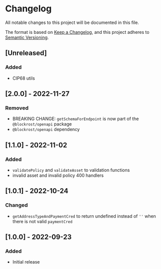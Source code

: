 # Changelog

All notable changes to this project will be documented in this file.

The format is based on [Keep a Changelog](https://keepachangelog.com/en/1.0.0/),
and this project adheres to [Semantic Versioning](https://semver.org/spec/v2.0.0.html).

## [Unreleased]

### Added

- CIP68 utils

## [2.0.0] - 2022-11-27

### Removed

- BREAKING CHANGE: `getSchemaForEndpoint` is now part of the `@blockrost/openapi` package
- `@blockrost/openapi` dependency

## [1.1.0] - 2022-11-02

### Added

- `validatePolicy` and `validateAsset` to validation functions
- invalid asset and invalid policy 400 handlers

## [1.0.1] - 2022-10-24

### Changed

- `getAddressTypeAndPaymentCred` to return undefined instead of `''` when there is not valid `paymentCred`

## [1.0.0] - 2022-09-23

### Added

- Initial release

